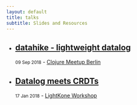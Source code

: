 ```yaml
---
layout: default
title: talks
subtitle: Slides and Resources
---
```

 
<ul>
  <li class="index-posts">
  <div class="index-post">
    <a class="index-post-item" href="/resources/slides/clj_berlin_2018_09_12/presentation.html">
      <h2>datahike - lightweight datalog</h2>
    </a> 
  </div>
  <div class="index-post">
    <small class="index-post-item">09 Sep 2018</small>
    - 
    <a class="index-post-item" href="https://www.meetup.com/de-DE/Clojure-Berlin/events/hrdnfnyxmbqb/">
    Clojure Meetup Berlin
    </a>
  </div>
  </li>
  
   <li class="index-posts">
    <div class="index-post">
    <a class="index-post-item" href="/resources/slides/lightkone_lisbon_2018/presentation.html">
    <h2>Datalog meets CRDTs</h2>
   </a> 
    </div>
  <div class="index-post">
    <small class="index-post-item">17 Jan 2018</small>
    - 
    <a class="index-post-item" href="https://www.lightkone.eu/index.php/2018/07/31/lightkones-month-12-meeting-lisboa">
    LightKone Workshop
    </a>
  </div>
  </li>
  
</ul>
